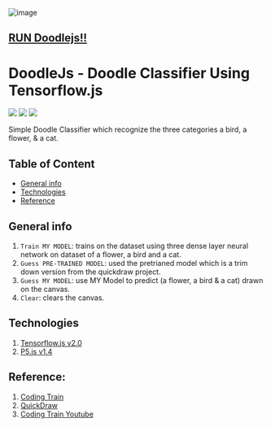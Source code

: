 ![image](https://user-images.githubusercontent.com/29818855/144809194-13a46474-b5db-4629-8b08-fe344d24939f.png)

## [RUN Doodlejs!!](https://abhibongale.github.io/doodlejs/)


# DoodleJs - Doodle Classifier Using Tensorflow.js
![](https://img.shields.io/badge/tensorflow%2Cjs-v2.0-yellow) ![](https://img.shields.io/badge/p5.js-v1.4-yellow) ![](https://img.shields.io/badge/build-passing-yellowgreen)

Simple Doodle Classifier which recognize the three categories a bird, a flower, & a cat.

## Table of Content
* [General info](#general-info)
* [Technologies](#technologies)
* [Reference](#reference)

## General info
1. `Train MY MODEL`: trains on the dataset using three dense layer neural network on dataset of a flower, a bird and a cat. 
2. `Guess PRE-TRAINED MODEL`: used the pretrianed model which is a trim down version from the quickdraw project.
3. `Guess MY MODEL`: use MY Model to predict (a flower, a bird & a cat) drawn on the canvas. 
4. `Clear`: clears the canvas.

## Technologies
1. [Tensorflow.js v2.0](https://www.tensorflow.org/)
2. [P5.js v1.4](https://p5js.org/)


## Reference:
1. [Coding Train](https://github.com/CodingTrain/Toy-Neural-Network-JS/tree/master/examples/doodle_classification)
2. [QuickDraw](https://quickdraw.withgoogle.com/)
3. [Coding Train Youtube](https://www.youtube.com/watch?v=_IyfxsQ5FX0&list=RDCMUCvjgXvBlbQiydffZU7m1_aw&start_radio=1&rv=_IyfxsQ5FX0&t=1)
